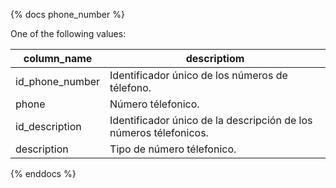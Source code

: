 {% docs phone_number %}

One of the following values:

| column_name     | descriptiom                                                       |
| --------------- | ----------------------------------------------------------------- |
| id_phone_number | Identificador único de los números de télefono.                   |
| phone           | Número télefonico.                                                |
| id_description  | Identificador único de la descripción de los números télefonicos. |
| description     | Tipo de número télefonico.                                        |

{% enddocs %}
